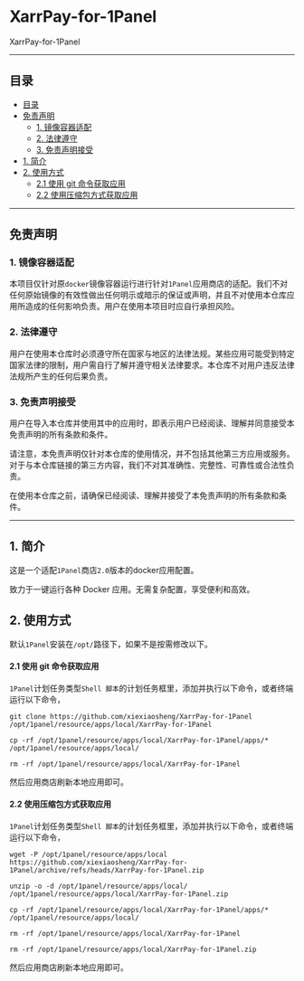 # XarrPay-for-1Panel
XarrPay-for-1Panel

* * *
## 目录

- [目录](#目录)
- [免责声明](#免责声明)
  - [1. 镜像容器适配](#1-镜像容器适配)
  - [2. 法律遵守](#2-法律遵守)
  - [3. 免责声明接受](#3-免责声明接受)
- [1. 简介](#1-简介)
- [2. 使用方式](#2-使用方式)
  - [2.1 使用 git 命令获取应用](#221-使用-git-命令获取应用)
  - [2.2 使用压缩包方式获取应用](#222-使用压缩包方式获取应用)

***

## 免责声明

### 1. 镜像容器适配
本项目仅针对原`docker`镜像容器运行进行针对`1Panel`应用商店的适配。我们不对任何原始镜像的有效性做出任何明示或暗示的保证或声明，并且不对使用本仓库应用所造成的任何影响负责。用户在使用本项目时应自行承担风险。

### 2. 法律遵守
用户在使用本仓库时必须遵守所在国家与地区的法律法规。某些应用可能受到特定国家法律的限制，用户需自行了解并遵守相关法律要求。本仓库不对用户违反法律法规所产生的任何后果负责。

### 3. 免责声明接受
用户在导入本仓库并使用其中的应用时，即表示用户已经阅读、理解并同意接受本免责声明的所有条款和条件。

请注意，本免责声明仅针对本仓库的使用情况，并不包括其他第三方应用或服务。对于与本仓库链接的第三方内容，我们不对其准确性、完整性、可靠性或合法性负责。

在使用本仓库之前，请确保已经阅读、理解并接受了本免责声明的所有条款和条件。

***
## 1. 简介
这是一个适配`1Panel`商店`2.0`版本的docker应用配置。

致力于一键运行各种 Docker 应用。无需复杂配置，享受便利和高效。

## 2. 使用方式

默认`1Panel`安装在`/opt/`路径下，如果不是按需修改以下。

#### 2.1 使用 git 命令获取应用

`1Panel`计划任务类型`Shell 脚本`的计划任务框里，添加并执行以下命令，或者终端运行以下命令，
```shell
git clone https://github.com/xiexiaosheng/XarrPay-for-1Panel /opt/1panel/resource/apps/local/XarrPay-for-1Panel

cp -rf /opt/1panel/resource/apps/local/XarrPay-for-1Panel/apps/* /opt/1panel/resource/apps/local/

rm -rf /opt/1panel/resource/apps/local/XarrPay-for-1Panel
```

然后应用商店刷新本地应用即可。

#### 2.2 使用压缩包方式获取应用

`1Panel`计划任务类型`Shell 脚本`的计划任务框里，添加并执行以下命令，或者终端运行以下命令，
```shell
wget -P /opt/1panel/resource/apps/local https://github.com/xiexiaosheng/XarrPay-for-1Panel/archive/refs/heads/XarrPay-for-1Panel.zip

unzip -o -d /opt/1panel/resource/apps/local/ /opt/1panel/resource/apps/local/XarrPay-for-1Panel.zip

cp -rf /opt/1panel/resource/apps/local/XarrPay-for-1Panel/apps/* /opt/1panel/resource/apps/local/

rm -rf /opt/1panel/resource/apps/local/XarrPay-for-1Panel

rm -rf /opt/1panel/resource/apps/local/XarrPay-for-1Panel.zip
```

然后应用商店刷新本地应用即可。
